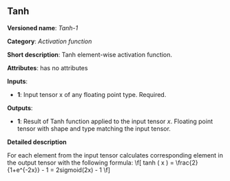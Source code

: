 ## Tanh<a name="Tanh"></a>

**Versioned name**: *Tanh-1*

**Category**: *Activation function*

**Short description**: Tanh element-wise activation function.

**Attributes**: has no attributes

**Inputs**:

*   **1**: Input tensor x of any floating point type. Required.

**Outputs**:

*   **1**: Result of Tanh function applied to the input tensor *x*. Floating point tensor with shape and type matching the input tensor.

**Detailed description**

For each element from the input tensor calculates corresponding
element in the output tensor with the following formula:
\f[
tanh ( x ) = \frac{2}{1+e^{-2x}} - 1 = 2sigmoid(2x) - 1
\f]
